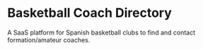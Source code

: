 # Basketball Coach Directory

A SaaS platform for Spanish basketball clubs to find and contact formation/amateur coaches.
